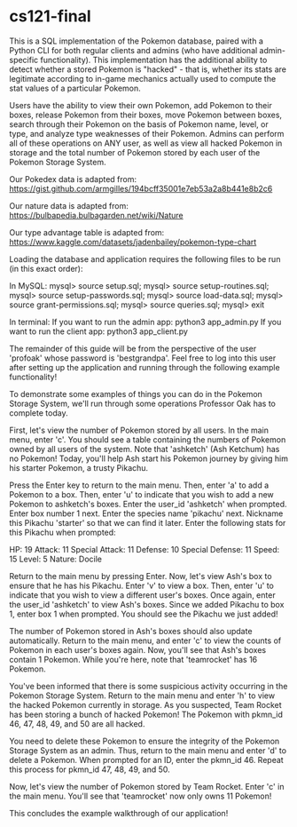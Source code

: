 # cs121-final

This is a SQL implementation of the Pokemon database, paired with a Python CLI
for both regular clients and admins (who have additional admin-specific
functionality). This implementation has the additional ability to detect
whether a stored Pokemon is "hacked" - that is, whether its stats are
legitimate according to in-game mechanics actually used to compute the stat
values of a particular Pokemon.

Users have the ability to view their own Pokemon, add Pokemon
to their boxes, release Pokemon from their boxes, move Pokemon between boxes,
search through their Pokemon on the basis of Pokemon name, level, or type, and
analyze type weaknesses of their Pokemon. Admins can perform all of these
operations on ANY user, as well as view all hacked Pokemon in storage and the
total number of Pokemon stored by each user of the Pokemon Storage System.

Our Pokedex data is adapted from:
https://gist.github.com/armgilles/194bcff35001e7eb53a2a8b441e8b2c6

Our nature data is adapted from:
https://bulbapedia.bulbagarden.net/wiki/Nature

Our type advantage table is adapted from:
https://www.kaggle.com/datasets/jadenbailey/pokemon-type-chart

Loading the database and application requires the following files to be run
(in this exact order):

In MySQL:
mysql> source setup.sql;
mysql> source setup-routines.sql;
mysql> source setup-passwords.sql;
mysql> source load-data.sql;
mysql> source grant-permissions.sql;
mysql> source queries.sql;
mysql> exit

In terminal:
If you want to run the admin app: python3 app_admin.py
If you want to run the client app: python3 app_client.py

The remainder of this guide will be from the perspective of the user 'profoak'
whose password is 'bestgrandpa'. Feel free to log into this user after
setting up the application and running through the following example
functionality!

To demonstrate some examples of things you can do in the Pokemon Storage
System, we'll run through some operations Professor Oak has to complete today.

First, let's view the number of Pokemon stored by all users. In the main menu,
enter 'c'. You should see a table containing the numbers of Pokemon owned by
all users of the system. Note that 'ashketch' (Ash Ketchum) has no Pokemon!
Today, you'll help Ash start his Pokemon journey by giving him his starter
Pokemon, a trusty Pikachu.

Press the Enter key to return to the main menu. Then, enter 'a' to add a
Pokemon to a box. Then, enter 'u' to indicate that you wish to add a new
Pokemon to ashketch's boxes. Enter the user_id 'ashketch' when prompted.
Enter box number 1 next. Enter the species name 'pikachu' next. Nickname
this Pikachu 'starter' so that we can find it later. Enter the following
stats for this Pikachu when prompted:

HP: 19
Attack: 11
Special Attack: 11
Defense: 10
Special Defense: 11
Speed: 15
Level: 5
Nature: Docile

Return to the main menu by pressing Enter. Now, let's view Ash's box to ensure
that he has his Pikachu. Enter 'v' to view a box. Then, enter 'u' to indicate
that you wish to view a different user's boxes. Once again, enter the user_id
'ashketch' to view Ash's boxes. Since we added Pikachu to box 1, enter box 1
when prompted. You should see the Pikachu we just added!

The number of Pokemon stored in Ash's boxes should also update automatically.
Return to the main menu, and enter 'c' to view the counts of Pokemon in each
user's boxes again. Now, you'll see that Ash's boxes contain 1 Pokemon. While
you're here, note that 'teamrocket' has 16 Pokemon.

You've been informed that there is some suspicious activity occurring in the
Pokemon Storage System. Return to the main menu and enter 'h' to view the
hacked Pokemon currently in storage. As you suspected, Team Rocket has been
storing a bunch of hacked Pokemon! The Pokemon with pkmn_id 46, 47, 48, 49, 
and 50 are all hacked.

You need to delete these Pokemon to ensure the integrity of the Pokemon
Storage System as an admin. Thus, return to the main menu and enter 'd'
to delete a Pokemon. When prompted for an ID, enter the pkmn_id 46. Repeat
this process for pkmn_id 47, 48, 49, and 50.

Now, let's view the number of Pokemon stored by Team Rocket. Enter 'c' in the
main menu. You'll see that 'teamrocket' now only owns 11 Pokemon! 

This concludes the example walkthrough of our application!